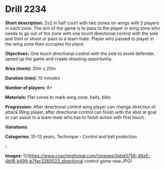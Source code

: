 # Drill 2234

**Short description:**
2v2 in half court with two zones on wings with 2 players in each zone. The aim of the game is to pass to the player in wing zone who needs to go out of the zone with one touch directional control with the sole and then or shoot or pass to a team mate. Player who passed to player in the wing zone then occupies his place.

**Objectives:**
One touch directional control with the sole to avoid defender, speed up the game and create shooting opportunity.

**Area (mxm):**
20m x 20m

**Duration (min):**
10 minutes

**Number of players:**
8+

**Materials:**
Flat cones to mark wing zone, balls, bibs

**Progression:**
After directional control wing player can change direction of attack.Wing player, after directional control can finish with the shot at goal or can assist to a team mate who has to finish action with first touch.

**Variations:**


**Categories:**
10-12 years, Technique - Control and ball protection

**:**


**Images:**
![](https://www.coachingfutsal.com/\images\3ebd3756-46a5-4bf8-b499-b7fac3260022_directional control game new.JPG)

